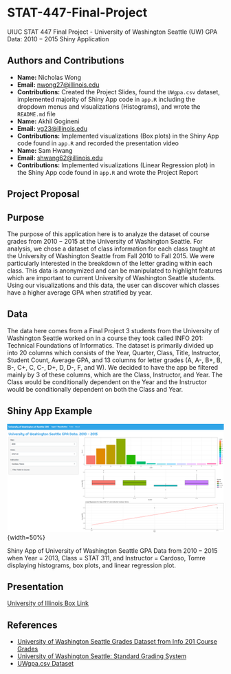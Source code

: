 # STAT-447-Final-Project
UIUC STAT $447$ Final Project - University of Washington Seattle (UW) GPA Data: $2010 - 2015$ Shiny Application

## Authors and Contributions

-   **Name:** Nicholas Wong
-   **Email:** [nwong27\@illinois.edu](mailto:nwong27@illinois.edu)
-   **Contributions:** Created the Project Slides, found the `UWgpa.csv` dataset, implemented majority of Shiny App code in `app.R`        including the dropdown menus and visualizations (Histograms), and wrote the `README.md` file
-   **Name:** Akhil Gogineni
-   **Email:** [vg23\@illinois.edu](mailto:vg23@illinois.edu)
-   **Contributions:** Implemented visualizations (Box plots) in the Shiny App code found in `app.R` and recorded the presentation         video
-   **Name:** Sam Hwang
-   **Email:** [shwang62\@illinois.edu](mailto:shwang62@illinois.edu)
-   **Contributions:** Implemented visualizations (Linear Regression plot) in the Shiny App code found in `app.R` and wrote the 
    Project Report

## Project Proposal

## Purpose

The purpose of this application here is to analyze the dataset of course grades from $2010 - 2015$ at the University of Washington Seattle. For analysis, we chose a dataset of class information for each class taught at the University of Washington Seattle from 
Fall $2010$ to Fall $2015.$ We were particularly interested in the breakdown of the letter grading within each class. This data is anonymized and can be manipulated to highlight features which are important to current University of Washington Seattle students. 
Using our visualizations and this data, the user can discover which classes have a higher average GPA when stratified by year.

## Data

The data here comes from a Final Project $3$ students from the University of Washington Seattle worked on in a course they took called INFO $201$: Technical Foundations of Informatics. The dataset is primarily divided up into $20$ columns which consists of the Year, Quarter, Class, Title, Instructor, Student Count, Average GPA, and $13$ columns for letter grades (A, A-, B+, B, B-, C+, C, C-, D+, D, 
D-, F, and W). We decided to have the app be filtered mainly by $3$ of these columns, which are the Class, Instructor, and Year. The 
Class would be conditionally dependent on the Year and the Instructor would be conditionally dependent on both the Class and Year.

## Shiny App Example

![](images/UW-GPA-Shiny-App-Example.png){width=50%}

Shiny App of University of Washington Seattle GPA Data from $2010 - 2015$ when Year = $2013$, Class = STAT $311$, and Instructor =  Cardoso, Tomre displaying histograms, box plots, and linear regression plot. 

## Presentation

[University of Illinois Box Link](https://uofi.app.box.com/folder/0)

## References
-  [University of Washington Seattle Grades Dataset from Info 201 Course Grades](https://github.com/joshkeating/info-201-coursegrades/)
-  [University of Washington Seattle: Standard Grading System](https://www.washington.edu/students/gencat/front/Grading_Sys.html)
-  [UWgpa.csv Dataset](https://github.com/joshkeating/info-201-coursegrades/blob/master/resources/UWgpa.csv)